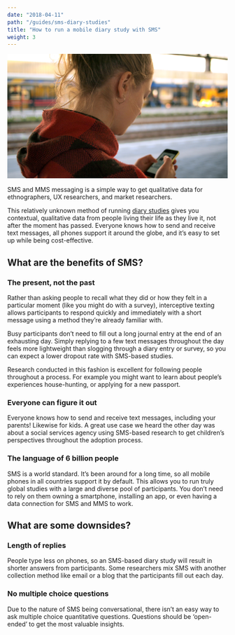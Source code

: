 ```yaml
---
date: "2018-04-11"
path: "/guides/sms-diary-studies"
title: "How to run a mobile diary study with SMS"
weight: 3
---
```


![Photo of a woman standing looking down at her phone](./phone.jpg)

SMS and MMS messaging is a simple way to get qualitative data for ethnographers, UX researchers, and market researchers.

This relatively unknown method of running [diary studies](/guides/diary-studies) gives you contextual, qualitative data from people living their life as they live it, not after the moment has passed. Everyone knows how to send and receive text messages, all phones support it around the globe, and it’s easy to set up while being cost-effective.

## What are the benefits of SMS?

### The present, not the past

Rather than asking people to recall what they did or how they felt in a particular moment (like you might do with a survey), interceptive texting allows participants to respond quickly and immediately with a short message using a method they’re already familiar with.

Busy participants don’t need to fill out a long journal entry at the end of an exhausting day. Simply replying to a few text messages throughout the day feels more lightweight than slogging through a diary entry or survey, so you can expect a lower dropout rate with SMS-based studies.

Research conducted in this fashion is excellent for following people throughout a process. For example you might want to learn about people’s experiences house-hunting, or applying for a new passport.

### Everyone can figure it out

Everyone knows how to send and receive text messages, including your parents! Likewise for kids. A great use case we heard the other day was about a social services agency using SMS-based research to get children’s perspectives throughout the adoption process.

### The language of 6 billion people

SMS is a world standard. It’s been around for a long time, so all mobile phones in all countries support it by default. This allows you to run truly global studies with a large and diverse pool of participants. You don’t need to rely on them owning a smartphone, installing an app, or even having a data connection for SMS and MMS to work.

## What are some downsides?

### Length of replies

People type less on phones, so an SMS-based diary study will result in shorter answers from participants. Some researchers mix SMS with another collection method like email or a blog that the participants fill out each day.

### No multiple choice questions

Due to the nature of SMS being conversational, there isn’t an easy way to ask multiple choice quantitative questions. Questions should be ‘open-ended’ to get the most valuable insights.
